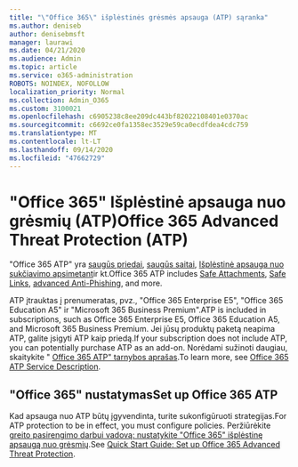 ```yaml
---
title: "\"Office 365\" išplėstinės grėsmės apsauga (ATP) sąranka"
ms.author: deniseb
author: denisebmsft
manager: laurawi
ms.date: 04/21/2020
ms.audience: Admin
ms.topic: article
ms.service: o365-administration
ROBOTS: NOINDEX, NOFOLLOW
localization_priority: Normal
ms.collection: Admin_O365
ms.custom: 3100021
ms.openlocfilehash: c6905238c8ee209dc443bf82022108401e0370ac
ms.sourcegitcommit: c6692ce0fa1358ec3529e59ca0ecdfdea4cdc759
ms.translationtype: MT
ms.contentlocale: lt-LT
ms.lasthandoff: 09/14/2020
ms.locfileid: "47662729"
---
```

# <a name="office-365-advanced-threat-protection-atp"></a><span data-ttu-id="603eb-102">"Office 365" Išplėstinė apsauga nuo grėsmių (ATP)</span><span class="sxs-lookup"><span data-stu-id="603eb-102">Office 365 Advanced Threat Protection (ATP)</span></span>

<span data-ttu-id="603eb-103">"Office 365 ATP" yra [saugūs priedai](https://docs.microsoft.com/microsoft-365/security/office-365-security/atp-safe-attachments), [saugūs saitai](https://docs.microsoft.com/microsoft-365/security/office-365-security/atp-safe-links), [Išplėstinė apsauga nuo sukčiavimo apsimetant](https://docs.microsoft.com/microsoft-365/security/office-365-security/atp-anti-phishing)ir kt.</span><span class="sxs-lookup"><span data-stu-id="603eb-103">Office 365 ATP includes [Safe Attachments](https://docs.microsoft.com/microsoft-365/security/office-365-security/atp-safe-attachments), [Safe Links](https://docs.microsoft.com/microsoft-365/security/office-365-security/atp-safe-links), [advanced Anti-Phishing](https://docs.microsoft.com/microsoft-365/security/office-365-security/atp-anti-phishing), and more.</span></span> 

<span data-ttu-id="603eb-104">ATP įtrauktas į prenumeratas, pvz., "Office 365 Enterprise E5", "Office 365 Education A5" ir "Microsoft 365 Business Premium".</span><span class="sxs-lookup"><span data-stu-id="603eb-104">ATP is included in subscriptions, such as Office 365 Enterprise E5, Office 365 Education A5, and Microsoft 365 Business Premium.</span></span> <span data-ttu-id="603eb-105">Jei jūsų produktų paketą neapima ATP, galite įsigyti ATP kaip priedą.</span><span class="sxs-lookup"><span data-stu-id="603eb-105">If your subscription does not include ATP, you can potentially purchase ATP as an add-on.</span></span> <span data-ttu-id="603eb-106">Norėdami sužinoti daugiau, skaitykite " [Office 365 ATP" tarnybos aprašas](https://docs.microsoft.com/office365/servicedescriptions/office-365-advanced-threat-protection-service-description).</span><span class="sxs-lookup"><span data-stu-id="603eb-106">To learn more, see [Office 365 ATP Service Description](https://docs.microsoft.com/office365/servicedescriptions/office-365-advanced-threat-protection-service-description).</span></span>

## <a name="set-up-office-365-atp"></a><span data-ttu-id="603eb-107">"Office 365" nustatymas</span><span class="sxs-lookup"><span data-stu-id="603eb-107">Set up Office 365 ATP</span></span>

<span data-ttu-id="603eb-108">Kad apsauga nuo ATP būtų įgyvendinta, turite sukonfigūruoti strategijas.</span><span class="sxs-lookup"><span data-stu-id="603eb-108">For ATP protection to be in effect, you must configure policies.</span></span> <span data-ttu-id="603eb-109">Peržiūrėkite [greito pasirengimo darbui vadovą: nustatykite "Office 365" išplėstinę apsaugą nuo grėsmių](https://docs.microsoft.com/office365/securitycompliance/checklist-atp-setup).</span><span class="sxs-lookup"><span data-stu-id="603eb-109">See [Quick Start Guide: Set up Office 365 Advanced Threat Protection](https://docs.microsoft.com/office365/securitycompliance/checklist-atp-setup).</span></span>

